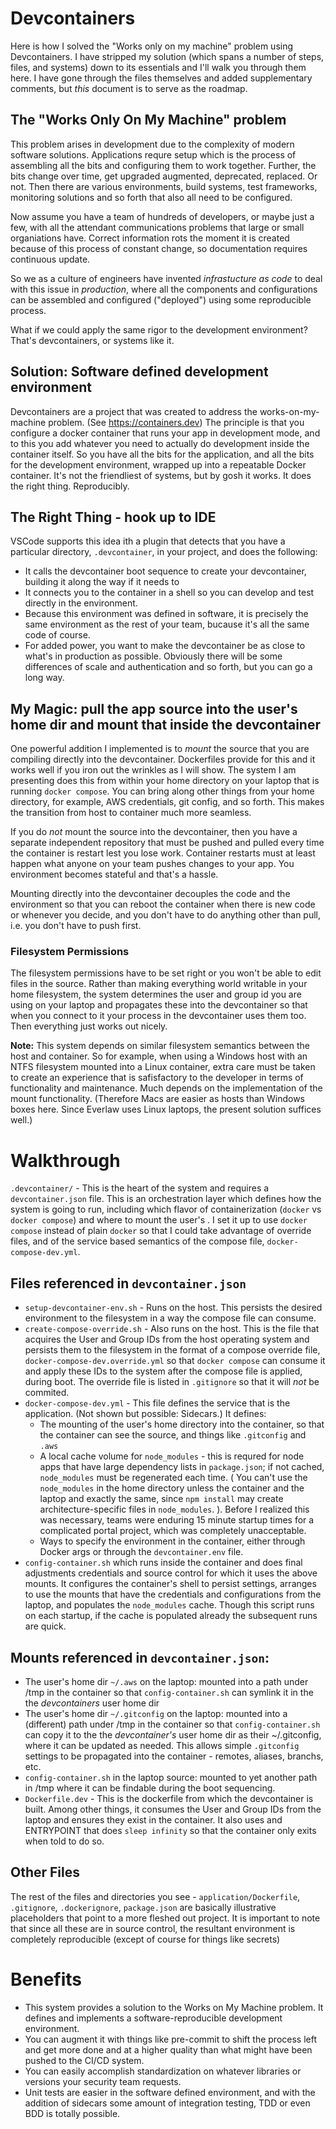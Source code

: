 # Devcontainers
Here is how I solved the "Works only on my machine" problem using Devcontainers.
I have stripped my solution (which spans a number of steps, files, and systems) down to its essentials and
I'll walk you through them here.  I have gone through the files themselves and added supplementary comments,
but *this* document is to serve as the roadmap.

## The "Works Only On My Machine" problem
This problem arises in development due to the complexity of modern software solutions.  Applications requre setup which is the
process of assembling all the bits and configuring them to work together.  Further, the bits change over time, get upgraded
augmented, deprecated, replaced.  Or not.  Then there are various environments, build systems, test frameworks, monitoring solutions and so forth that also all need to be configured.

Now assume you have a team of hundreds of developers, or maybe just a few, with all the attendant communications problems that large or small organiations have.  Correct information rots the moment it is created because of this process of constant change, so documentation requires continuous update.

So we as a culture of engineers have invented *infrastucture as code* to deal with this issue in *production*, where all the components and
configurations can be assembled and configured ("deployed") using some reproducible process.

What if we could apply the same rigor to the development environment?  That's devcontainers, or systems like it.

## Solution: Software defined development environment
Devcontainers are a project that was created to address the works-on-my-machine problem.  (See https://containers.dev)
The principle is that you configure a docker container that runs your app in development mode, and to this you add
whatever you need to actually do development inside the container itself.  So you have all the bits for the application, and all the bits for the development environment, wrapped up into a repeatable Docker container.  It's not the friendliest of systems, but by gosh it works.
It does the right thing.  Reproducibly.

## The Right Thing - hook up to IDE
VSCode supports this idea ith a plugin that detects that you have a particular directory, `.devcontainer`, in your project, and does the following:

* It calls the devcontainer boot sequence to create your devcontainer, building it along the way if it needs to
* It connects you to the container in a shell so you can develop and test directly in the environment.
* Because this environment was defined in software, it is precisely the same environment as the rest
of your team, bucause it's all the same code of course.
* For added power, you want to make the devcontainer be as close to what's in production as possible.  Obviously there will be some differences of scale and authentication and so forth, but you can go a long way.

## My Magic: pull the app source into the user's home dir and mount that inside the devcontainer

One powerful addition I implemented is to _mount_ the source
that you are compiling directly into the devcontainer.  Dockerfiles provide for this and it works well if you iron out the wrinkles
as I will show.  The system I am presenting does this from within your home directory on your laptop that is running `docker compose`.  You can bring along other things from your home directory, for example, AWS credentials, git config, and so forth.  This makes the transition from host to container much more seamless.

If you do *not* mount the source into the devcontainer, then you have a separate independent repository that must be pushed and pulled every time the container is restart lest you lose work.  Container restarts must at least happen what anyone on your team pushes changes to your app.  You environment becomes stateful and that's a hassle.

Mounting directly into the devcontainer decouples the code and the environment so that you can reboot the container when there is new code or whenever you decide, and you don't have to do anything other than pull, i.e. you don't have to push first.

### Filesystem Permissions
The filesystem permissions have to be set right or you won't be able to edit files in the source.  Rather than making everything world writable in your home filesystem, the system determines the user and group id you are using on your laptop and propagates these into the devcontainer so that when you connect to it your process in the devcontainer uses them too.  Then everything just works out nicely.

**Note:** This system depends on similar filesystem semantics between the host and container.  So for example, when using a Windows host with an NTFS filesystem mounted into a Linux container, extra care must be taken to create an experience that is safisfactory to the developer in terms of functionality and maintenance.  Much depends on the implementation of the mount functionality.  (Therefore Macs are easier as hosts than Windows boxes here.  Since Everlaw uses Linux laptops, the present solution suffices well.)

# Walkthrough
`.devcontainer/` - This is the heart of the system and requires a `devcontainer.json` file.  This is an orchestration layer which defines how the system is going to run, including which flavor of containerization (`docker` vs `docker compose`) and where to mount the user's .  I set it up to use `docker compose` instead of plain `docker` so that I could take advantage of override files, and of the service based semantics of the compose file, `docker-compose-dev.yml`.

## Files referenced in `devcontainer.json`
* `setup-devcontainer-env.sh` - Runs on the host. This persists the desired environment to the filesystem in a way the compose file can consume.
* `create-compose-override.sh` - Also runs on the host.  This is the file that acquires the User and Group IDs from the host operating system and persists them to the filesystem in the format of a compose override file, `docker-compose-dev.override.yml` so that `docker compose` can consume it and apply these IDs to the system after the compose file is applied, during boot.  The override file is listed in `.gitignore` so that it will *not* be commited.
* `docker-compose-dev.yml` - This file defines the service that is the application.  (Not shown but possible: Sidecars.)  It defines:
  * The mounting of the user's home directory into the container, so that the container can see the source, and things like `.gitconfig` and `.aws`
  * A local cache volume for `node_modules` - this is requred for node apps that have large dependency lists in `package.json`; if not cached, `node_modules` must be regenerated each time. ( You can't use the `node_modules` in the home directory unless the container and the laptop and exactly the same, since `npm install` may create architecture-specific files in `node_modules`. ). Before I realized this was necessary, teams were enduring 15 minute startup times for a complicated portal project, which was completely unacceptable.
  * Ways to specify the environment in the container, either through Docker args or through the `devcontainer.env` file.
* `config-container.sh` which runs inside the container and does final adjustments credentials and source control for which it uses the above mounts.  It configures the container's shell to persist settings, arranges to use the mounts that have the credentials and configurations from the laptop, and populates the `node_modules` cache.  Though this script runs on each startup, if the cache is populated already the subsequent runs are quick.

## Mounts referenced in `devcontainer.json`:
* The user's home dir `~/.aws` on the laptop: mounted into a path under /tmp in the container so that `config-container.sh` can symlink it in the the _devcontainers_ user home dir 
* The user's home dir `~/.gitconfig` on the laptop: mounted into a (different) path under /tmp in the container so that `config-container.sh` can copy it to the the _devcontainer's_ user home dir as their ~/.gitconfig, where it can be updated as needed.  This allows simple `.gitconfig` settings to be propagated into the container - remotes, aliases, branchs, etc.
* `config-container.sh` in the laptop source: mounted to yet another path in /tmp where it can be findable during the boot sequencing.
* `Dockerfile.dev` - This is the dockerfile from which the devcontainer is built.  Among other things, it consumes the User and Group IDs from the laptop and ensures they exist in the container.  It also uses and ENTRYPOINT that does `sleep infinity` so that the container only exits when told to do so.

## Other Files
The rest of the files and directories you see - `application/Dockerfile`, `.gitignore`, `.dockerignore`, `package.json` are basically illustrative placeholders that point to a more fleshed out project.  It is important to note that since all these are in source control, the resultant environment is completely reproducible (except of course for things like secrets) 

# Benefits
* This system provides a solution to the Works on My Machine problem. It defines and implements a software-reproducible development environment.  
* You can augment it with things like pre-commit to shift the process left and get more done and at a higher quality than what might have been pushed to the  CI/CD system.
* You can easily accomplish standardization on whatever libraries or versions your security team requests.
* Unit tests are easier in the software defined environment, and with the addition of sidecars some amount of integration testing, TDD or even BDD is totally possible.
